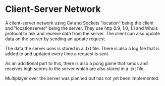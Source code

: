 # Client-Server Network

A client-server network using C# and Sockets "location" being the client and "locationserver" being the server. They use http 0.9, 1.0, 1.1 and Whois protocol to ask and receive data from the server. The client can also update data on the server by sending an update request.

The data the server uses is stored in a .txt file. There is also a log file that is added to and updated every time a request is sent.

As an additional part to this, there is also a pong game that sends and receives high scores to the server which are also stored in a .txt file.

Multiplayer over the server was planned but has not yet been implemented.
